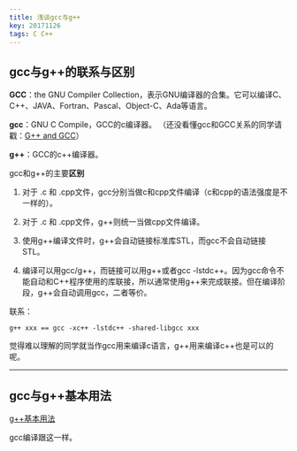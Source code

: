 ```yaml
---
title: 浅谈gcc与g++
key: 20171126
tags: C C++
---
```


## gcc与g++的联系与区别 ##

**GCC**：the GNU Compiler Collection，表示GNU编译器的合集。它可以编译C、C++、JAVA、Fortran、Pascal、Object-C、Ada等语言。

**gcc**：GNU C Compile，GCC的c编译器。
（还没看懂gcc和GCC关系的同学请戳：[G++ and GCC](https://gcc.gnu.org/onlinedocs/gcc-7.2.0/gcc/G_002b_002b-and-GCC.html#G_002b_002b-and-GCC)）

**g++**：GCC的c++编译器。

<!--more-->

gcc和g++的主要**区别**

 1. 对于 .c 和 .cpp文件，gcc分别当做c和cpp文件编译（c和cpp的语法强度是不一样的）。

 2. 对于 .c 和 .cpp文件，g++则统一当做cpp文件编译。

 3. 使用g++编译文件时，g++会自动链接标准库STL，而gcc不会自动链接STL。

 4. 编译可以用gcc/g++，而链接可以用g++或者gcc -lstdc++。因为gcc命令不能自动和C++程序使用的库联接，所以通常使用g++来完成联接。但在编译阶段，g++会自动调用gcc，二者等价。

联系：

    g++ xxx == gcc -xc++ -lstdc++ -shared-libgcc xxx

觉得难以理解的同学就当作gcc用来编译c语言，g++用来编译c++也是可以的呢。

----------

## gcc与g++基本用法 ##

[g++基本用法](https://yq.aliyun.com/articles/47155)

gcc编译跟这一样。
